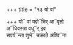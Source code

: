 +++
title = "१३ यो वां"

+++
यो᳓ वां यज्ञे᳓भिर् आ᳓वृतो  
अ᳓धिवस्त्रा वधू᳓र् इव  
सपर्य᳓न्ता शुभे᳓ चक्राते अश्वि᳓ना
